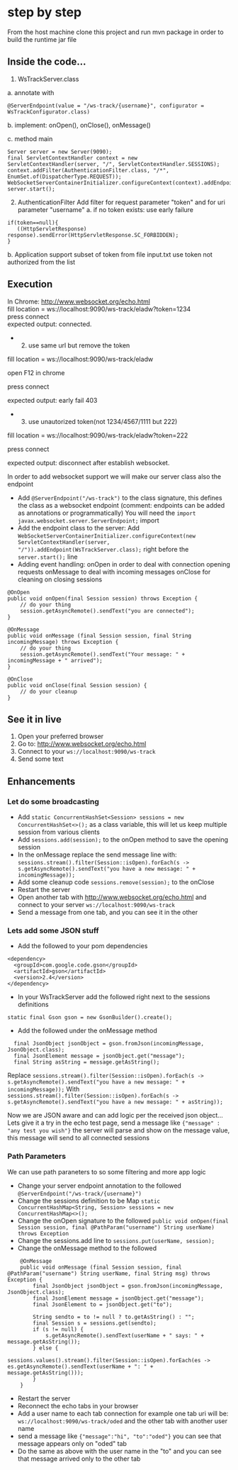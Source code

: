 # step by step
From the host machine clone this project and run mvn package in order to build the runtime jar file

## Inside the code...
1. WsTrackServer.class

a. annotate with 
```
@ServerEndpoint(value = "/ws-track/{username}", configurator = WsTrackConfigurator.class)
```
b. implement: onOpen(), onClose(),  onMessage()

c. method main
```
Server server = new Server(9090);
final ServletContextHandler context = new ServletContextHandler(server, "/", ServletContextHandler.SESSIONS);
context.addFilter(AuthenticationFilter.class, "/*", EnumSet.of(DispatcherType.REQUEST));
WebSocketServerContainerInitializer.configureContext(context).addEndpoint(WsTrackServer.class);
server.start();
```
2. AuthenticationFilter
Add filter for request parameter "token" and for uri parameter "username"
a. if no token exists: use early failure
```
if(token==null){ 
   ((HttpServletResponse) response).sendError(HttpServletResponse.SC_FORBIDDEN);
}
```

b. Application support subset of token from file input.txt
use token not authorized from the list

## Execution
In Chrome: http://www.websocket.org/echo.html  
fill location = ws://localhost:9090/ws-track/eladw?token=1234  
press connect  
expected output: connected.  

- 2. use same url but remove the token

fill location = ws://localhost:9090/ws-track/eladw

open F12 in chrome

press connect

expected output: early fail 403

- 3. use unautorized token(not 1234/4567/1111 but 222)

fill location = ws://localhost:9090/ws-track/eladw?token=222

press connect

expected output: disconnect after establish websocket.





In order to add websocket support we will make our server class also the endpoint
- Add 
``` @ServerEndpoint("/ws-track") ``` 
to the class signature, this defines the class as a websocket endpoint
(comment: endpoints can be added as annotations or programmatically)
You will need the ``` import javax.websocket.server.ServerEndpoint; ``` import
- Add the endpoint class to the server: 
Add ``` WebSocketServerContainerInitializer.configureContext(new ServletContextHandler(server, "/")).addEndpoint(WsTrackServer.class); ```
right before the ``` server.start(); ``` line
- Adding event handling:
onOpen in order to deal with connection opening requests
onMessage to deal with incoming messages
onClose for cleaning on closing sessions
```
@OnOpen
public void onOpen(final Session session) throws Exception {
	// do your thing
	session.getAsyncRemote().sendText("you are connected");
}

@OnMessage
public void onMessage (final Session session, final String incomingMessage) throws Exception {
	// do your thing
	session.getAsyncRemote().sendText("Your message: " + incomingMessage + " arrived");
} 

@OnClose
public void onClose(final Session session) {
    // do your cleanup
}
```    

## See it in live
1. Open your preferred browser
2. Go to: http://www.websocket.org/echo.html
4. Connect to your ```ws://localhost:9090/ws-track```
5. Send some text


## Enhancements
### Let do some broadcasting
- Add ``` static ConcurrentHashSet<Session> sessions = new ConcurrentHashSet<>(); ``` as a class variable, this will let us keep multiple session from various clients
- Add ``` sessions.add(session); ``` to the onOpen method to save the opening session
- In the onMessage replace the send message line with: 
``` sessions.stream().filter(Session::isOpen).forEach(s -> s.getAsyncRemote().sendText("you have a new message: " + incomingMessage)); ```
- Add some cleanup code ``` sessions.remove(session); ``` to the onClose
- Restart the server
- Open another tab with http://www.websocket.org/echo.html and connect to your server ```ws://localhost:9090/ws-track```
- Send a message from one tab, and you can see it in the other

### Lets add some JSON stuff
- Add the followed to your pom dependencies
```
<dependency>
  <groupId>com.google.code.gson</groupId>
  <artifactId>gson</artifactId>
  <version>2.4</version>
</dependency>
```
- In your WsTrackServer add the followed right next to the sessions definitions
```
static final Gson gson = new GsonBuilder().create();
```
- Add the followed under the onMessage method
```
  final JsonObject jsonObject = gson.fromJson(incomingMessage, JsonObject.class);
  final JsonElement message = jsonObject.get("message");
  final String asString = message.getAsString();
```
Replace ``` sessions.stream().filter(Session::isOpen).forEach(s -> s.getAsyncRemote().sendText("you have a new message: " + incomingMessage)); ```
With ``` sessions.stream().filter(Session::isOpen).forEach(s -> s.getAsyncRemote().sendText("you have a new message: " + asString)); ```

Now we are JSON aware and can add logic per the received json object...
Lets give it a try in the echo test page, send a message like ``` {"message" : "any test you wish"} ``` the server will parse and show on the message value, this message will send to all connected sessions

### Path Parameters
We can use path paraneters to so some filtering and more app logic
- Change your server endpoint annotation to the followed
`` @ServerEndpoint("/ws-track/{username}") ``
- Change the sessions definition to  be Map
``` static ConcurrentHashMap<String, Session> sessions = new ConcurrentHashMap<>(); ```
- Change the onOpen signature to the followed
``` public void onOpen(final Session session, final @PathParam("username") String userName) throws Exception ```
- Change the sessions.add line to 
``` sessions.put(userName, session); ```
- Change the onMessage method to the followed
```
    @OnMessage
    public void onMessage (final Session session, final @PathParam("username") String userName, final String msg) throws Exception {
        final JsonObject jsonObject = gson.fromJson(incomingMessage, JsonObject.class);
        final JsonElement message = jsonObject.get("message");
        final JsonElement to = jsonObject.get("to");

        String sendto = to != null ? to.getAsString() : "";
        final Session s = sessions.get(sendto);
        if (s != null) {
            s.getAsyncRemote().sendText(userName + " says: " + message.getAsString());
        } else {
            sessions.values().stream().filter(Session::isOpen).forEach(es -> es.getAsyncRemote().sendText(userName + ": " + message.getAsString()));
        }
    }
```

* Restart the server
* Reconnect the echo tabs in your browser
* Add a user name to each tab connection for example one tab uri will be: ``` ws://localhost:9090/ws-track/oded ``` and the other tab with another user name
* send a message like ``` {"message":"hi", "to":"oded"} ``` you can see that message appears only on "oded" tab
* Do the same as above with the user name in the "to" and you can see that message arrived only to the other tab
